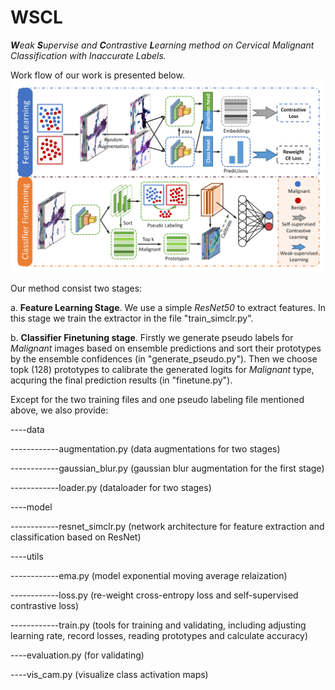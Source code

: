 # WSCL
_**W**eak **S**upervise and **C**ontrastive **L**earning method on Cervical Malignant Classification with Inaccurate Labels._

Work flow of our work is presented below.
![](./pics/work_flow.png)

Our method consist two stages: 

a. **Feature Learning Stage**. We use a simple _ResNet50_ to extract features. In this stage we train the extractor in the file "train_simclr.py". 

b. **Classifier Finetuning stage**. Firstly we generate pseudo labels for _Malignant_ images based on ensemble predictions and sort their prototypes by the ensemble confidences (in "generate_pseudo.py"). Then we choose topk (128) prototypes to calibrate the generated logits for  _Malignant_ type, acquring the final prediction results (in "finetune.py").


Except for the two training files and one pseudo labeling file mentioned above, we also provide:

----data

------------augmentation.py (data augmentations for two stages)

------------gaussian_blur.py (gaussian blur augmentation for the first stage)

------------loader.py (dataloader for two stages)

----model

------------resnet_simclr.py (network architecture for feature extraction and classification based on ResNet)

----utils

------------ema.py (model exponential moving average relaization)

------------loss.py (re-weight cross-entropy loss and self-supervised contrastive loss)

------------train.py (tools for training and validating, including adjusting learning rate, record losses, reading prototypes and calculate accuracy)

----evaluation.py (for validating)

----vis_cam.py (visualize class activation maps)
      